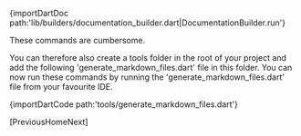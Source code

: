 [//]: # (This file was generated from: doc/templates/05-Generating-Documentation-Files.mdt using the documentation_builder package on: 2021-08-16 14:10:17.228048.)
{importDartDoc path:'lib/builders/documentation_builder.dart|DocumentationBuilder.run'}

These commands are cumbersome.

You can therefore also create a tools folder in the root of your project and add the following 'generate_markdown_files.dart' file in this folder.
You can now run these commands by running the 'generate_markdown_files.dart' file from your favourite IDE.

{importDartCode path:'tools/generate_markdown_files.dart'}

[PreviousHomeNext]